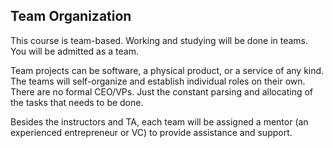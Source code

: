 ## Team Organization

This course is team-based. Working and studying will be done in teams. You will be admitted as a team.

Team projects can be software, a physical product, or a service of any kind. The teams will self-organize and establish individual roles on their own. There are no formal CEO/VPs. Just the constant parsing and allocating of the tasks that needs to be done.

Besides the instructors and TA, each team will be assigned a mentor (an experienced entrepreneur or VC) to provide assistance and support.
